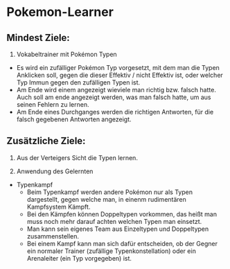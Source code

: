 # Pokemon-Learner
## Mindest Ziele: 
1. Vokabeltrainer mit Pokémon Typen 
  * Es wird ein zufälliger Pokémon Typ vorgesetzt, mit dem man die Typen Anklicken soll, gegen die dieser Effektiv / nicht Effektiv ist, oder welcher Typ Immun gegen den zufälligen Typen ist.
  * Am Ende wird einem angezeigt wieviele man richtig bzw. falsch hatte. Auch soll am ende angezeigt werden, was man falsch hatte, um aus seinen Fehlern zu lernen.
  * Am Ende eines Durchganges werden die richtigen Antworten, für die falsch gegebenen Antworten angezeigt.


## Zusätzliche Ziele:
 1. Aus der Verteigers Sicht die Typen lernen.
 
 2. Anwendung des Gelernten
  * Typenkampf
    * Beim Typenkampf werden andere Pokémon nur als Typen dargestellt, gegen welche man, in einenm rudimentären Kampfsystem Kämpft.
    * Bei den Kämpfen können Doppeltypen vorkommen, das heißt man muss noch mehr darauf achten welchen Typen man einsetzt.
    * Man kann sein eigenes Team aus Einzeltypen und Doppeltypen zusammenstellen.
    * Bei einem Kampf kann man sich dafür entscheiden, ob der Gegner ein normaler Trainer (zufällige Typenkonstellation) oder ein Arenaleiter (ein Typ vorgegeben)
      ist.
